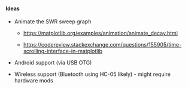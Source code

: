 #### Ideas

* Animate the SWR sweep graph

  - https://matplotlib.org/examples/animation/animate_decay.html

  - https://codereview.stackexchange.com/questions/155905/time-scrolling-interface-in-matplotlib

* Android support (via USB OTG)

* Wireless support (Bluetooth using HC-05 likely) - might require hardware mods

